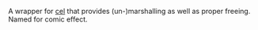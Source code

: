 A wrapper for [cel](https://github.com/gingerbill/cel) that provides (un-)marshalling as well as proper freeing. Named for comic effect.